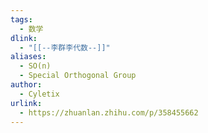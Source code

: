 ```yaml
---
tags:
  - 数学
dlink:
  - "[[--李群李代数--]]"
aliases:
  - SO(n)
  - Special Orthogonal Group
author:
  - Cyletix
urlink:
  - https://zhuanlan.zhihu.com/p/358455662
---
```

